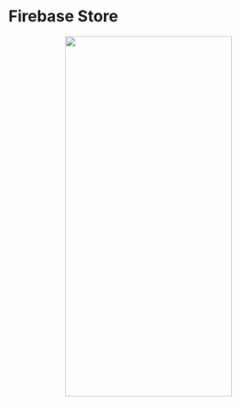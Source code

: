 # Firebase Store
<p align="center">
<img src="https://docs.google.com/uc?id=14aQ9euTZDbbNok7aorRqcUAi2AhtbTo8" height="649" width="300">
</p>

```dart

```
